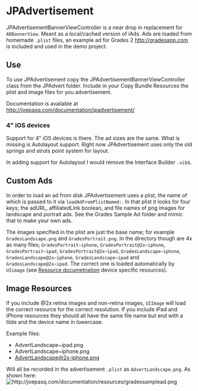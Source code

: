 JPAdvertisement
=============

JPAdvertisementBannerViewController is a near drop in replacement for `ADBannerView`. Meant as a local/cached version of iAds. Ads are loaded from homemade `.plist` files, an example ad for Grades 2 http://gradesapp.com is included and used in the demo project.

## Use

To use JPAdvertisement copy the JPAdvertisementBannerViewController class from the JPAdvert folder. Include in your Copy Bundle Resources the plist and image files for you advertisement.

Documentation is available at http://joepasq.com/documentation/jpadvertisement/

### 4" iOS devices

Support for 4" iOS devices is there. The ad sizes are the same. What is missing is Autolayout support. Right now JPAdvertisement uses only the old springs and struts point system for layout.

In adding support for Autolayout I would remove the Interface Builder `.xib`s. 

## Custom Ads

In order to load an ad from disk JPAdvertisement uses a plist, the name of which is passed to it via `loadAdFromPlistNamed:`. In that plist it looks for four keys; the adURL, affiliatedLink boolean, and file names of png images for landscape and portrait ads. See the Grades Sample Ad folder and mimic that to make your own ads.

The images specified in the plist are just the base name; for example `GradesLandscape.png` and `GradesPortrait.png`. In the directory though are 4x as many files; `GradesPortrait~iphone`, `GradesPortrait@2x~iphone`, `GradesPortrait~ipad`, `GradesPortrait@2x~ipad`, `GradesLandscape~iphone`, `GradesLandscape@2x~iphone`, `GradesLandscape~ipad` and `GradesLandscape@2x~ipad`. The correct one is loaded automatically by `UIimage` (see [Resource documetnation](https://developer.apple.com/library/ios/#documentation/Cocoa/Conceptual/LoadingResources/Introduction/Introduction.html) device specific resources). 

## Image Resources
 
If you include @2x retina images and non-retina images, `UIImage` will load the correct resource for the correct resolution. If you include iPad and iPhone resources they should all have the same file name but end with a tilde and the device name in lowercase.
 
Example files:

* AdvertLandscape~ipad.png
* AdvertLandscape~iphone.png
* AdvertLandscape@2x-iphone.png
 
Will all be recorded in the advertisement `.plist` as `AdvertLandscape.png`. As shown here: <img src="http://joepasq.com/documentation/resources/gradessamplead.png" alt="http://joepasq.com/documentation/resources/gradessamplead.png" title="Grades_appstore.plist"/>
 